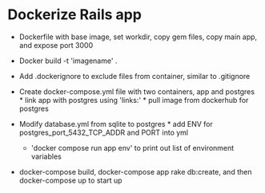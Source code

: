 # Dockerize Rails app 

   * Dockerfile with base image, set workdir, copy gem files, copy main app, and expose port 3000

   * Docker build -t 'imagename' . 

   * Add .dockerignore to exclude files from container, similar to .gitignore

   * Create docker-compose.yml file with two containers, app and postgres
    * link app with postgres using 'links:'
    * pull image from dockerhub for postgres

   * Modify database.yml from sqlite to postgres
    * add ENV for postgres_port_5432_TCP_ADDR and PORT into yml
      * 'docker compose run app env' to print out list of environment variables

   * docker-compose build, docker-compose app rake db:create, and then docker-compose up to start up
